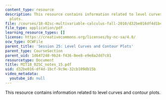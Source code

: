 ```yaml
---
content_type: resource
description: This resource contains information related to level curves and contour
  plots.
file: /courses/18-02sc-multivariable-calculus-fall-2010/d32be016df4d1bcf9c9e32cb109db15b_MIT18_02SC_notes_15.pdf
file_type: application/pdf
learning_resource_types: []
license: https://creativecommons.org/licenses/by-nc-sa/4.0/
ocw_type: OCWFile
parent_title: 'Session 25: Level Curves and Contour Plots'
parent_type: CourseSection
parent_uid: 1d647248-9b24-f436-8ee8-e9e8a2dd7c81
resourcetype: Document
title: MIT18_02SC_notes_15.pdf
uid: d32be016-df4d-1bcf-9c9e-32cb109db15b
video_metadata:
  youtube_id: null
---
```

This resource contains information related to level curves and contour plots.